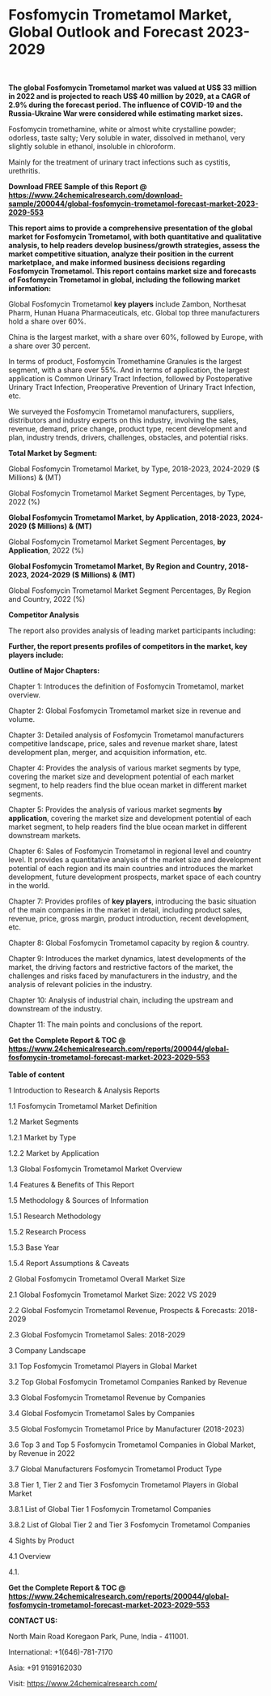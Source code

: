 <h1>Fosfomycin Trometamol Market, Global Outlook and Forecast 2023-2029</h1><br/><p><strong>The global Fosfomycin Trometamol market was valued at US$ 33 million in 2022 and is projected to reach US$ 40 million by 2029, at a <strong>CAGR</strong> of 2.9% during the forecast period. The influence of COVID-19 and the Russia-Ukraine War were considered while estimating market sizes.</strong></p><p>Fosfomycin tromethamine, white or almost white crystalline powder; odorless, taste salty; Very soluble in water, dissolved in methanol, very slightly soluble in ethanol, insoluble in chloroform.</p><p>Mainly for the treatment of urinary tract infections such as cystitis, urethritis.</p><div><b>Download FREE Sample of this Report @ <a href="https://www.24chemicalresearch.com/download-sample/200044/global-fosfomycin-trometamol-forecast-market-2023-2029-553">https://www.24chemicalresearch.com/download-sample/200044/global-fosfomycin-trometamol-forecast-market-2023-2029-553</a></b></div><p><strong>This report aims to provide a comprehensive presentation of the global market for Fosfomycin Trometamol, with both quantitative and qualitative analysis, to help readers develop business/growth strategies, assess the market competitive situation, analyze their position in the current marketplace, and make informed business decisions regarding Fosfomycin Trometamol. This report contains market size and forecasts of Fosfomycin Trometamol in global, including the following market information:</strong></p><p>Global Fosfomycin Trometamol <strong>key players</strong> include Zambon, Northesat Pharm, Hunan Huana Pharmaceuticals, etc. Global top three manufacturers hold a share over 60%.</p><p>China is the largest market, with a share over 60%, followed by Europe, with a share over 30 percent.</p><p>In terms of product, Fosfomycin Tromethamine Granules is the largest segment, with a share over 55%. And in terms of application, the largest application is Common Urinary Tract Infection, followed by Postoperative Urinary Tract Infection, Preoperative Prevention of Urinary Tract Infection, etc.</p><p>We surveyed the Fosfomycin Trometamol manufacturers, suppliers, distributors and industry experts on this industry, involving the sales, revenue, demand, price change, product type, recent development and plan, industry trends, drivers, challenges, obstacles, and potential risks.</p><p><strong>Total Market by Segment:</strong></p><p>Global Fosfomycin Trometamol Market, by Type, 2018-2023, 2024-2029 ($ Millions) & (MT)</p><p>Global Fosfomycin Trometamol Market Segment Percentages, by Type, 2022 (%)</p><p><strong>Global Fosfomycin Trometamol Market, <strong>by Application</strong>, 2018-2023, 2024-2029 ($ Millions) & (MT)</strong></p><p>Global Fosfomycin Trometamol Market Segment Percentages, <strong>by Application</strong>, 2022 (%)</p><p><strong>Global Fosfomycin Trometamol Market, By Region and Country, 2018-2023, 2024-2029 ($ Millions) & (MT)</strong></p><p>Global Fosfomycin Trometamol Market Segment Percentages, By Region and Country, 2022 (%)</p><p><strong>Competitor Analysis</strong></p><p>The report also provides analysis of leading market participants including:</p><p><strong>Further, the report presents profiles of competitors in the market, <strong>key players</strong> include:</strong></p><p><strong>Outline of Major Chapters:</strong></p><p>Chapter 1: Introduces the definition of Fosfomycin Trometamol, market overview.</p><p>Chapter 2: Global Fosfomycin Trometamol market size in revenue and volume.</p><p>Chapter 3: Detailed analysis of Fosfomycin Trometamol manufacturers competitive landscape, price, sales and revenue market share, latest development plan, merger, and acquisition information, etc.</p><p>Chapter 4: Provides the analysis of various market segments by type, covering the market size and development potential of each market segment, to help readers find the blue ocean market in different market segments.</p><p>Chapter 5: Provides the analysis of various market segments <strong>by application</strong>, covering the market size and development potential of each market segment, to help readers find the blue ocean market in different downstream markets.</p><p>Chapter 6: Sales of Fosfomycin Trometamol in regional level and country level. It provides a quantitative analysis of the market size and development potential of each region and its main countries and introduces the market development, future development prospects, market space of each country in the world.</p><p>Chapter 7: Provides profiles of <strong>key players</strong>, introducing the basic situation of the main companies in the market in detail, including product sales, revenue, price, gross margin, product introduction, recent development, etc.</p><p>Chapter 8: Global Fosfomycin Trometamol capacity by region & country.</p><p>Chapter 9: Introduces the market dynamics, latest developments of the market, the driving factors and restrictive factors of the market, the challenges and risks faced by manufacturers in the industry, and the analysis of relevant policies in the industry.</p><p>Chapter 10: Analysis of industrial chain, including the upstream and downstream of the industry.</p><p>Chapter 11: The main points and conclusions of the report.</p><div><b>Get the Complete Report & TOC @ <a href="https://www.24chemicalresearch.com/reports/200044/global-fosfomycin-trometamol-forecast-market-2023-2029-553">https://www.24chemicalresearch.com/reports/200044/global-fosfomycin-trometamol-forecast-market-2023-2029-553</a></b></div><br><b>Table of content</b><p>1 Introduction to Research & Analysis Reports<br />
 
  1.1 Fosfomycin Trometamol Market Definition<br />
 
  1.2 Market Segments<br />
 
  1.2.1 Market by Type<br />
 
  1.2.2 Market by Application<br />
 
  1.3 Global Fosfomycin Trometamol Market Overview<br />
 
  1.4 Features & Benefits of This Report<br />
 
  1.5 Methodology & Sources of Information<br />
 
  1.5.1 Research Methodology<br />
 
  1.5.2 Research Process<br />
 
  1.5.3 Base Year<br />
 
  1.5.4 Report Assumptions & Caveats<br />
 
 2 Global Fosfomycin Trometamol Overall Market Size<br />
 
  2.1 Global Fosfomycin Trometamol Market Size: 2022 VS 2029<br />
 
  2.2 Global Fosfomycin Trometamol Revenue, Prospects & Forecasts: 2018-2029<br />
 
  2.3 Global Fosfomycin Trometamol Sales: 2018-2029<br />
 
 3 Company Landscape<br />
 
  3.1 Top Fosfomycin Trometamol Players in Global Market<br />
 
  3.2 Top Global Fosfomycin Trometamol Companies Ranked by Revenue<br />
 
  3.3 Global Fosfomycin Trometamol Revenue by Companies<br />
 
  3.4 Global Fosfomycin Trometamol Sales by Companies<br />
 
  3.5 Global Fosfomycin Trometamol Price by Manufacturer (2018-2023)<br />
 
  3.6 Top 3 and Top 5 Fosfomycin Trometamol Companies in Global Market, by Revenue in 2022<br />
 
  3.7 Global Manufacturers Fosfomycin Trometamol Product Type<br />
 
  3.8 Tier 1, Tier 2 and Tier 3 Fosfomycin Trometamol Players in Global Market<br />
 
  3.8.1 List of Global Tier 1 Fosfomycin Trometamol Companies<br />
 
  3.8.2 List of Global Tier 2 and Tier 3 Fosfomycin Trometamol Companies<br />
 
 4 Sights by Product<br />
 
  4.1 Overview<br />
 
  4.1.<br><div><b>Get the Complete Report & TOC @ <a href="https://www.24chemicalresearch.com/reports/200044/global-fosfomycin-trometamol-forecast-market-2023-2029-553">https://www.24chemicalresearch.com/reports/200044/global-fosfomycin-trometamol-forecast-market-2023-2029-553</a></b></div></p>
 
 <b>CONTACT US:</b><br>
 
 North Main Road Koregaon Park, Pune, India - 411001.<br/>
 
 International: +1(646)-781-7170<br/>
 
 Asia: +91 9169162030<br/>
 
 Visit: <a href="https://www.24chemicalresearch.com/">https://www.24chemicalresearch.com/</a>
 
 <br>